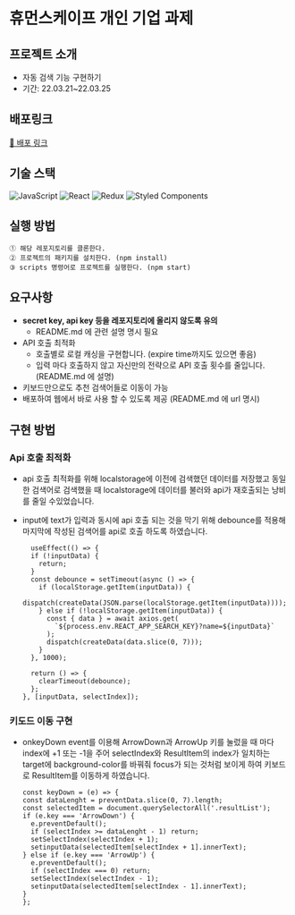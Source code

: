 # 휴먼스케이프 개인 기업 과제

## 프로젝트 소개

- 자동 검색 기능 구현하기
- 기간: 22.03.21~22.03.25

## 배포링크

[🚀 배포 링크](https://fabulous-quokka-386634.netlify.app/)

## 기술 스택

![JavaScript](https://img.shields.io/badge/javascript-%23323330.svg?style=for-the-badge&logo=javascript&logoColor=%23F7DF1E)
![React](https://img.shields.io/badge/react-%2320232a.svg?style=for-the-badge&logo=react&logoColor=%2361DAFB)
![Redux](https://img.shields.io/badge/redux-%23593d88.svg?style=for-the-badge&logo=redux&logoColor=white)
![Styled Components](https://img.shields.io/badge/styled--components-DB7093?style=for-the-badge&logo=styled-components&logoColor=white)

## 실행 방법

```
① 해당 레포지토리를 클론한다.
② 프로젝트의 패키지를 설치한다. (npm install)
③ scripts 명령어로 프로젝트를 실행한다. (npm start)
```

## 요구사항

- **secret key, api key 등을 레포지토리에 올리지 않도록 유의**
    - README.md 에 관련 설명 명시 필요
- API 호출 최적화
    - 호출별로 로컬 캐싱을 구현합니다. (expire time까지도 있으면 좋음)
    - 입력 마다 호출하지 않고 자신만의 전략으로 API 호출 횟수를 줄입니다. (README.md 에 설명)
- 키보드만으로도 추천 검색어들로 이동이 가능
- 배포하여 웹에서 바로 사용 할 수 있도록 제공 (README.md 에 url 명시)

## 구현 방법

### Api 호출 최적화

- api 호출 최적화를 위해 localstorage에 이전에 검색했던 데이터를 저장했고 동일한 검색어로 검색했을 때 localstorage에 데이터를 불러와 api가 재호출되는 낭비를 줄일 수있었습니다.
- input에 text가 입력과 동시에 api 호출 되는 것을 막기 위해 debounce를 적용해 마지막에 작성된 검색어를 api로 호출 하도록 하였습니다.
    
  ```
    useEffect(() => {
    if (!inputData) {
      return;
    }
    const debounce = setTimeout(async () => {
      if (localStorage.getItem(inputData)) {
        dispatch(createData(JSON.parse(localStorage.getItem(inputData))));
      } else if (!localStorage.getItem(inputData)) {
        const { data } = await axios.get(
          `${process.env.REACT_APP_SEARCH_KEY}?name=${inputData}`
        );
        dispatch(createData(data.slice(0, 7)));
      }
    }, 1000);

    return () => {
      clearTimeout(debounce);
    };
  }, [inputData, selectIndex]);

    ```

### 키도드 이동 구현
- onkeyDown event를 이용해 ArrowDown과 ArrowUp 키를 눌렀을 때 마다 index에 +1 또는  -1을 주어  selectIndex와 ResultItem의 index가 일치하는 target에 background-color를 바꿔줘 focus가 되는 것처럼 보이게 하여 키보드로 ResultItem를 이동하게 하였습니다. 


    ```
  const keyDown = (e) => {
    const dataLenght = preventData.slice(0, 7).length;
    const selectedItem = document.querySelectorAll('.resultList');
    if (e.key === 'ArrowDown') {
      e.preventDefault();
      if (selectIndex >= dataLenght - 1) return;
      setSelectIndex(selectIndex + 1);
      setinputData(selectedItem[selectIndex + 1].innerText);
    } else if (e.key === 'ArrowUp') {
      e.preventDefault();
      if (selectIndex === 0) return;
      setSelectIndex(selectIndex - 1);
      setinputData(selectedItem[selectIndex - 1].innerText);
    }
  };

    ```

